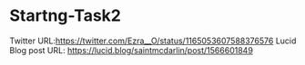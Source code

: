 # Startng-Task2
Twitter URL:https://twitter.com/Ezra__O/status/1165053607588376576
Lucid Blog post URL: https://lucid.blog/saintmcdarlin/post/1566601849
